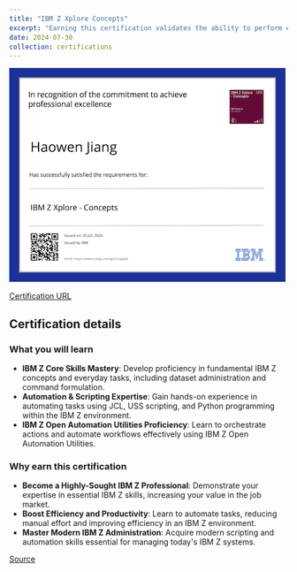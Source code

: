 ```yaml
---
title: "IBM Z Xplore Concepts"
excerpt: "Earning this certification validates the ability to perform essential mainframe tasks, including data set management, command execution, JCL management, scripting, Python development, and automation through IBM Z Open Automation Utilities.<br/><img src='/images/ibm-z-xplore-concepts.png'>"
date: 2024-07-30
collection: certifications
---
```


![](/images/ibm-z-xplore-concepts.png)

[Certification URL](https://www.credly.com/badges/a96bc303-5646-44f3-93fb-8f5831b17d62)

## Certification details

### What you will learn

- **IBM Z Core Skills Mastery**: Develop proficiency in fundamental IBM Z concepts and everyday tasks, including dataset administration and command formulation.
- **Automation & Scripting Expertise**: Gain hands-on experience in automating tasks using JCL, USS scripting, and Python programming within the IBM Z environment.
- **IBM Z Open Automation Utilities Proficiency**: Learn to orchestrate actions and automate workflows effectively using IBM Z Open Automation Utilities.

### Why earn this certification

- **Become a Highly-Sought IBM Z Professional**: Demonstrate your expertise in essential IBM Z skills, increasing your value in the job market.
- **Boost Efficiency and Productivity**: Learn to automate tasks, reducing manual effort and improving efficiency in an IBM Z environment.
- **Master Modern IBM Z Administration**: Acquire modern scripting and automation skills essential for managing today's IBM Z systems.

[Source](https://www.credly.com/badges/a96bc303-5646-44f3-93fb-8f5831b17d62)
